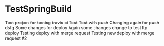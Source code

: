 # TestSpringBuild
Test project for testing travis ci
Test
Test with push
Changing again for push
dsfg
Some changes for deploy
Again some changes
change to test ftp deploy
Testing deploy with merge request
Testing new deploy with merge request #2
